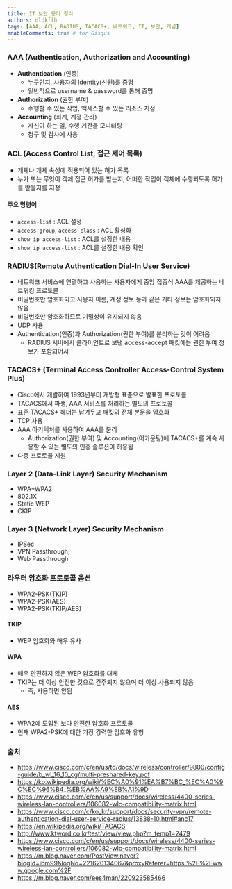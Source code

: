 ```yaml
---
title: IT 보안 용어 정리
authors: dldkffh
tags: [AAA, ACL, RADIUS, TACACS+, 네트워크, IT, 보안, 개념]
enableComments: true # for Gisqus
---
```


### AAA (Authentication, Authorization and Accounting)

- **Authentication** (인증)
  - 누구인지, 사용자의 Identity(신원)를 증명
  - 일반적으로 username & password를 통해 증명
- **Authorization** (권한 부여)
  - 수행할 수 있는 작업, 액세스할 수 있는 리소스 지정
- **Accounting** (회계, 계정 관리)
  - 자신이 하는 일, 수행 기간을 모니터링
  - 청구 및 감사에 사용
  <!--truncate-->

### ACL (Access Control List, 접근 제어 목록)

- 개체나 개체 속성에 적용되어 있는 허가 목록
- 누가 또는 무엇이 객체 접근 허가를 받는지, 어떠한 작업이 객체에 수행되도록 허가를 받을지를 지정

#### 주요 명령어

- `access-list` : ACL 설정
- `access-group`, `access-class` : ACL 활성화
- `show ip access-list` : ACL를 설정한 내용
- `show ip access-list` : ACL를 설정한 내용 확인

### RADIUS(Remote Authentication Dial-In User Service)

- 네트워크 서비스에 연결하고 사용하는 사용자에게 중앙 집중식 AAA를 제공하는 네트워킹 프로토콜
- 비밀번호만 암호화되고 사용자 이름, 계정 정보 등과 같은 기타 정보는 암호화되지 않음
- 비밀번호만 암호화하므로 기밀성이 유지되지 않음
- UDP 사용
- Authentication(인증)과 Authorization(권한 부여)를 분리하는 것이 어려움
  - RADIUS 서버에서 클라이언트로 보낸 access-accept 패킷에는 권한 부여 정보가 포함되어서

### TACACS+ (Terminal Access Controller Access-Control System Plus)

- Cisco에서 개발하여 1993년부터 개방형 표준으로 발표한 프로토콜
- TACACS에서 파생, AAA 서비스를 처리하는 별도의 프로토콜
- 표준 TACACS+ 헤더는 남겨두고 패킷의 전체 본문을 암호화
- TCP 사용
- AAA 아키텍처를 사용하여 AAA를 분리
  - Authorization(권한 부여) 및 Accounting(어카운팅)에 TACACS+를 계속 사용할 수 있는 별도의 인증 솔루션이 허용됨
- 다중 프로토콜 지원

### Layer 2 (Data-Link Layer) Security Mechanism

- WPA+WPA2
- 802.1X
- Static WEP
- CKIP

### Layer 3 (Network Layer) Security Mechanism

- IPSec
- VPN Passthrough,
- Web Passthrough

### 라우터 암호화 프로토콜 옵션

- WPA2-PSK(TKIP)
- WPA2-PSK(AES)
- WPA2-PSK(TKIP/AES)

#### TKIP

- WEP 암호화와 매우 유사

#### WPA

- 매우 안전하지 않은 WEP 암호화를 대체
- TKIP는 더 이상 안전한 것으로 간주되지 않으며 더 이상 사용되지 않음
  - 즉, 사용하면 안됨

#### AES

- WPA2에 도입된 보다 안전한 암호화 프로토콜
- 현재 WPA2-PSK에 대한 가장 강력한 암호화 유형

### 출처

- https://www.cisco.com/c/en/us/td/docs/wireless/controller/9800/config-guide/b_wl_16_10_cg/multi-preshared-key.pdf
- https://ko.wikipedia.org/wiki/%EC%A0%91%EA%B7%BC_%EC%A0%9C%EC%96%B4_%EB%AA%A9%EB%A1%9D
- https://www.cisco.com/c/en/us/support/docs/wireless/4400-series-wireless-lan-controllers/106082-wlc-compatibility-matrix.html
- https://www.cisco.com/c/ko_kr/support/docs/security-vpn/remote-authentication-dial-user-service-radius/13838-10.html#anc17
- https://en.wikipedia.org/wiki/TACACS
- http://www.ktword.co.kr/test/view/view.php?m_temp1=2479
- https://www.cisco.com/c/en/us/support/docs/wireless/4400-series-wireless-lan-controllers/106082-wlc-compatibility-matrix.html
- https://m.blog.naver.com/PostView.naver?blogId=ibm99&logNo=221620134067&proxyReferer=https:%2F%2Fwww.google.com%2F
- https://m.blog.naver.com/ees4man/220923585466